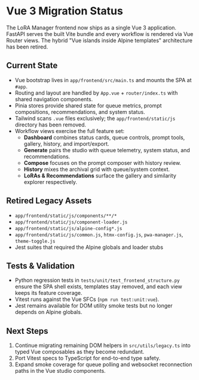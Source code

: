 # Vue 3 Migration Status

The LoRA Manager frontend now ships as a single Vue 3 application. FastAPI serves the built Vite bundle and every workflow is rendered via Vue Router views. The hybrid "Vue islands inside Alpine templates" architecture has been retired.

## Current State

- Vue bootstrap lives in `app/frontend/src/main.ts` and mounts the SPA at `#app`.
- Routing and layout are handled by `App.vue` + `router/index.ts` with shared navigation components.
- Pinia stores provide shared state for queue metrics, prompt compositions, recommendations, and system status.
- Tailwind scans `.vue` files exclusively; the `app/frontend/static/js` directory has been removed.
- Workflow views exercise the full feature set:
  - **Dashboard** combines status cards, queue controls, prompt tools, gallery, history, and import/export.
  - **Generate** pairs the studio with queue telemetry, system status, and recommendations.
  - **Compose** focuses on the prompt composer with history review.
  - **History** mixes the archival grid with queue/system context.
  - **LoRAs & Recommendations** surface the gallery and similarity explorer respectively.

## Retired Legacy Assets

- `app/frontend/static/js/components/**/*`
- `app/frontend/static/js/component-loader.js`
- `app/frontend/static/js/alpine-config*.js`
- `app/frontend/static/js/common.js`, `htmx-config.js`, `pwa-manager.js`, `theme-toggle.js`
- Jest suites that required the Alpine globals and loader stubs

## Tests & Validation

- Python regression tests in `tests/unit/test_frontend_structure.py` ensure the SPA shell exists, templates stay removed, and each view keeps its feature coverage.
- Vitest runs against the Vue SFCs (`npm run test:unit:vue`).
- Jest remains available for DOM utility smoke tests but no longer depends on Alpine globals.

## Next Steps

1. Continue migrating remaining DOM helpers in `src/utils/legacy.ts` into typed Vue composables as they become redundant.
2. Port Vitest specs to TypeScript for end-to-end type safety.
3. Expand smoke coverage for queue polling and websocket reconnection paths in the Vue studio components.
